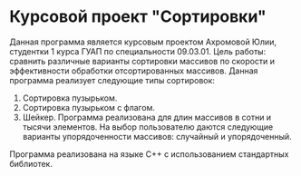 # Курсовой проект "Сортировки"
Данная программа является курсовым проектом Ахромовой Юлии, студентки 1 курса ГУАП по специальности 09.03.01.
Цель работы: сравнить различные варианты сортировки массивов по скорости и эффективности обработки отсортированных массивов.
Данная программа реализует следующие типы сортировок:
  1) Сортировка пузырьком.
  2) Сортировка пузырьком с флагом.
  3) Шейкер.
Программа реализована для длин массивов в сотни и тысячи элементов.
На выбор пользователю даются следующие варианты упорядоченности массивов: случайный и упорядоченный.

Программа реализована на языке C++ с использованием стандартных библиотек.
